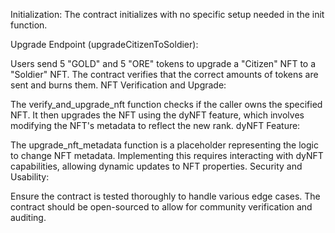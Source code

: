 Initialization: The contract initializes with no specific setup needed in the init function.

Upgrade Endpoint (upgradeCitizenToSoldier):

Users send 5 "GOLD" and 5 "ORE" tokens to upgrade a "Citizen" NFT to a "Soldier" NFT.
The contract verifies that the correct amounts of tokens are sent and burns them.
NFT Verification and Upgrade:

The verify_and_upgrade_nft function checks if the caller owns the specified NFT.
It then upgrades the NFT using the dyNFT feature, which involves modifying the NFT's metadata to reflect the new rank.
dyNFT Feature:

The upgrade_nft_metadata function is a placeholder representing the logic to change NFT metadata. Implementing this requires interacting with dyNFT capabilities, allowing dynamic updates to NFT properties.
Security and Usability:

Ensure the contract is tested thoroughly to handle various edge cases.
The contract should be open-sourced to allow for community verification and auditing.